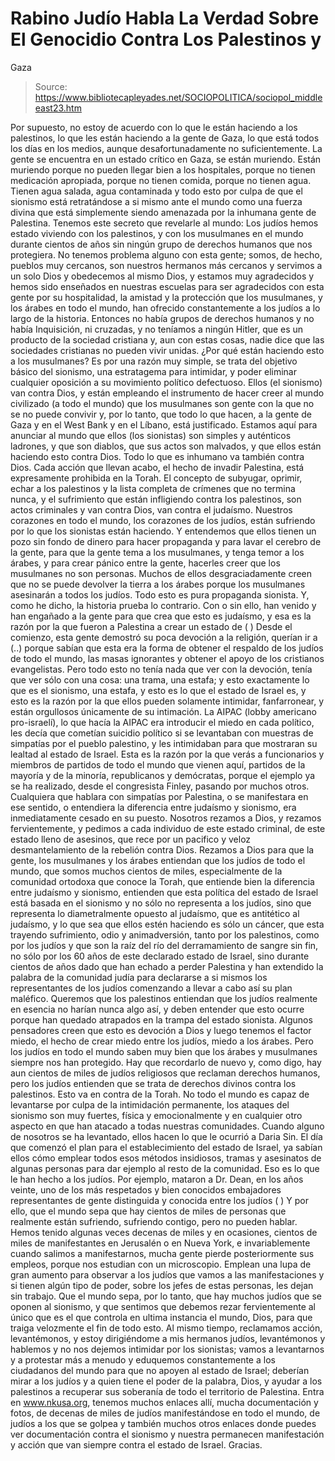 # Rabino Judío Habla La Verdad Sobre El Genocidio Contra Los Palestinos y 
Gaza

> Source: https://www.bibliotecapleyades.net/SOCIOPOLITICA/sociopol_middleeast23.htm

Por supuesto, no estoy de acuerdo con lo que le están haciendo a los
palestinos, lo que les están haciendo a la gente de Gaza, lo que está todos
los días en los medios, aunque desafortunadamente no suficientemente.
La gente se encuentra en un estado crítico en Gaza, se están muriendo. Están
muriendo porque no pueden llegar bien a los hospitales, porque no tienen
medicación apropiada, porque no tienen comida, porque no tienen agua. Tienen
agua salada, agua contaminada y todo esto por culpa de que el sionismo está
retratándose a si mismo ante el mundo como una fuerza divina que está
simplemente siendo amenazada por la inhumana gente de Palestina.
Tenemos este secreto que revelarle al mundo:
Los judíos hemos estado viviendo con los palestinos, y con los musulmanes en
el mundo durante cientos de años sin ningún grupo de derechos humanos que
nos protegiera. No tenemos problema alguno con esta gente; somos, de hecho,
pueblos muy cercanos, son nuestros hermanos más cercanos y servimos a un
solo Dios y obedecemos al mismo Dios, y estamos muy agradecidos y hemos sido
enseñados en nuestras escuelas para ser agradecidos con esta gente por su
hospitalidad, la amistad y la protección que los musulmanes, y los árabes en
todo el mundo, han ofrecido constantemente a los judíos a lo largo de la
historia.
Entonces no había grupos de derechos humanos y no había Inquisición, ni
cruzadas, y no teníamos a ningún Hitler, que es un producto de la sociedad
cristiana y, aun con estas cosas, nadie dice que las sociedades cristianas
no pueden vivir unidas.
¿Por qué están haciendo esto a los musulmanes?
Es por una razón muy simple, se trata del objetivo básico del sionismo, una
estratagema para intimidar, y poder eliminar cualquier oposición a su
movimiento político defectuoso.
Ellos (el sionismo) van contra Dios, y están empleando el instrumento de
hacer creer al mundo civilizado (a todo el mundo) que los musulmanes son
gente con la que no se no puede convivir y, por lo tanto, que todo lo que
hacen, a la gente de Gaza y en el West Bank y en el Líbano, está justificado.
Estamos aquí para anunciar al mundo que ellos (los sionistas) son simples y
auténticos ladrones, y que son diablos, que sus actos son malvados, y que
ellos están haciendo esto contra Dios. Todo lo que es inhumano va también
contra Dios.
Cada acción que llevan acabo, el hecho de invadir Palestina, está
expresamente prohibida en la Torah. El concepto de subyugar, oprimir, echar
a los palestinos y la lista completa de crímenes que no termina nunca, y el
sufrimiento que están infligiendo contra los palestinos, son actos
criminales y van contra Dios, van contra el judaísmo. Nuestros corazones en
todo el mundo, los corazones de los judíos, están sufriendo por lo que los
sionistas están haciendo. Y entendemos que ellos tienen un pozo sin fondo de
dinero para hacer propaganda y para lavar el cerebro de la gente, para que
la gente tema a los musulmanes, y tenga temor a los árabes, y para crear
pánico entre la gente, hacerles creer que los musulmanes no son personas.
Muchos de ellos desgraciadamente creen que no se puede devolver la tierra a
los árabes porque los musulmanes asesinarán a todos los judíos.
Todo esto es pura propaganda sionista. Y, como he dicho, la historia prueba
lo contrario. Con o sin ello, han venido y han engañado a la gente para que
crea que esto es judaísmo, y esa es la razón por la que fueron a Palestina a
crear un estado de (
) Desde el comienzo, esta gente demostró su poca
devoción a la religión, querían ir a (..) porque sabían que esta era la
forma de obtener el respaldo de los judíos de todo el mundo, las masas
ignorantes y obtener el apoyo de los cristianos evangelistas.
Pero todo esto no tenía nada que ver con la devoción, tenía que ver sólo con
una cosa: una trama, una estafa; y esto exactamente lo que es el sionismo,
una estafa, y esto es lo que el estado de Israel es, y esto es la razón por
la que ellos pueden solamente intimidar, fanfarronear, y están orgullosos
únicamente de su intimación.
La
AIPAC (lobby americano pro-israelí), lo que hacía la AIPAC era introducir
el miedo en cada político, les decía que cometían suicidio político si se
levantaban con muestras de simpatías por el pueblo palestino, y les
intimidaban para que mostraran su lealtad al estado de Israel. Esta es la
razón por la que verás a funcionarios y miembros de partidos de todo el
mundo que vienen aquí, partidos de la mayoría y de la minoría, republicanos
y demócratas, porque el ejemplo ya se ha realizado, desde el congresista
Finley, pasando por muchos otros.
Cualquiera que hablara con simpatías por
Palestina, o se manifestara en ese sentido, o entendiera la diferencia entre
judaísmo y sionismo, era inmediatamente cesado en su puesto.
Nosotros rezamos a Dios, y rezamos fervientemente, y pedimos a cada
individuo de este estado criminal, de este estado lleno de asesinos, que
rece por un pacifico y veloz desmantelamiento de la rebelión contra Dios.
Rezamos a Dios para que la gente, los musulmanes y los árabes entiendan que
los judíos de todo el mundo, que somos muchos cientos de miles,
especialmente de la comunidad ortodoxa que conoce la Torah, que entiende
bien la diferencia entre judaísmo y sionismo, entienden que esta política
del estado de Israel está basada en el sionismo y no sólo no representa a
los judíos, sino que representa lo diametralmente opuesto al judaísmo, que
es antitético al judaísmo, y lo que sea que ellos estén haciendo es sólo un
cáncer, que esta trayendo sufrimiento, odio y animadversión, tanto por los
palestinos, como por los judíos y que son la raíz del río del derramamiento
de sangre sin fin, no sólo por los 60 años de este declarado estado de
Israel, sino durante cientos de años dado que han echado a perder Palestina
y han extendido la palabra de la comunidad judía para declararse a si mismos
los representantes de los judíos comenzando a llevar a cabo así su plan
maléfico.
Queremos que los palestinos entiendan que los judíos realmente en esencia no
harían nunca algo así, y deben entender que esto ocurre porque han quedado
atrapados en la trampa del estado sionista. Algunos pensadores creen que
esto es devoción a Dios y luego tenemos el factor miedo, el hecho de crear
miedo entre los judíos, miedo a los árabes. Pero los judíos en todo el mundo
saben muy bien que los árabes y musulmanes siempre nos han protegido.
Hay que recordarlo de nuevo y, como digo, hay aun cientos de miles de judíos
religiosos que reclaman derechos humanos, pero los judíos entienden que se
trata de derechos divinos contra los palestinos. Esto va en contra de la
Torah.
No todo el mundo es capaz de levantarse por culpa de la intimidación
permanente, los ataques del sionismo son muy fuertes, física y
emocionalmente y en cualquier otro aspecto en que han atacado a todas
nuestras comunidades. Cuando alguno de nosotros se ha levantado, ellos hacen
lo que le ocurrió a Daria Sin. El día que comenzó el plan para el
establecimiento del estado de Israel, ya sabían ellos cómo emplear todos
esos métodos insidiosos, tramas y asesinatos de algunas personas para dar
ejemplo al resto de la comunidad.
Eso es lo que le han hecho a los judíos.
Por ejemplo, mataron a Dr. Dean, en los años veinte, uno de los más
respetados y bien conocidos embajadores representantes de gente distinguida
y conocida entre los judíos (
)
Y por ello, que el mundo sepa que hay cientos de miles de personas que
realmente están sufriendo, sufriendo contigo, pero no pueden hablar. Hemos
tenido algunas veces decenas de miles y en ocasiones, cientos de miles de
manifestantes en Jerusalén o en Nueva York, e invariablemente cuando salimos
a manifestarnos, mucha gente pierde posteriormente sus empleos, porque nos
estudian con un microscopio.
Emplean una lupa de gran aumento para observar
a los judíos que vamos a las manifestaciones y si tienen algún tipo de poder,
sobre los jefes de estas personas, les dejan sin trabajo.
Que el mundo sepa, por lo tanto, que
hay muchos judíos que se oponen al
sionismo, y que sentimos que debemos rezar fervientemente al único que es el
que controla en ultima instancia el mundo, Dios, para que traiga velozmente
el fin de todo esto.
Al mismo tiempo, reclamamos acción, levantémonos, y estoy dirigiéndome a mis
hermanos judíos, levantémonos y hablemos y no nos dejemos intimidar por los
sionistas; vamos a levantarnos y a protestar más a menudo y eduquemos
constantemente a los ciudadanos del mundo para que no apoyen al estado de
Israel; deberían mirar a los judíos y a quien tiene el poder de la palabra,
Dios, y ayudar a los palestinos a recuperar sus soberanía de todo el
territorio de Palestina.
Entra en
www.nkusa.org, tenemos muchos enlaces allí, mucha documentación y
fotos, de decenas de miles de judíos manifestándose en todo el mundo, de
judíos a los que se golpea y también muchos otros enlaces donde puedes ver
documentación contra el sionismo y nuestra permanecen manifestación y acción
que van siempre contra el estado de Israel.
Gracias.
